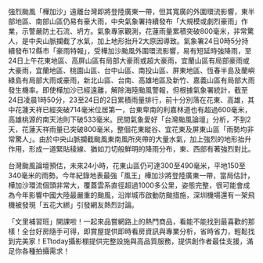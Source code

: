 強烈颱風「樺加沙」遠離台灣即將登陸廣東一帶，但其寬廣的外圍環流影響，東半部地區、南部山區仍易有豪大雨，中央氣象署持續發布「大規模或劇烈豪雨」作業，示警嚴防土石流、坍方。氣象專家觀測，花蓮雨量累積突破800毫米，非常驚人，是中央山脈攔截了水氣，加上地形抬升2大原因導致。氣象署24日0時5分持續發布12縣市「豪雨特報」，受樺加沙颱風外圍環流影響，易有短延時強降雨，至24日上午花東地區、高屏山區有局部大豪雨或超大豪雨，宜蘭山區有局部豪雨或大豪雨，宜蘭地區、桃園山區、台中山區、南投山區、屏東地區、恆春半島及蘭嶼綠島有局部大雨或豪雨，新北山區、台南、高雄地區及新竹、嘉義山區有局部大雨發生機率。即使樺加沙已經遠離，解除海陸颱風警報，但根據氣象署統計，截至24日凌晨1時50分，23至24日的2日累積雨量排行，前十分別落在花東、高雄，其中花蓮天祥已經突破714毫米位居第一，台東卑南的利嘉林道也有超過600毫米，高雄桃源的南天池則下破533毫米。民間氣象愛好「台灣颱風論壇」分析，不到2天，花蓮天祥雨量已突破800毫米，整個花東縱谷、宜花東及屏東山區「雨勢均非常驚人」。由於中央山脈攔截颱風東南風所夾帶的大量水氣，加上強烈的地形抬升作用，形成一道緊貼稜線、猶如刀切般鮮明的降雨分布，東、西部有著強烈對比。

台灣颱風論壇預估，未來24小時，花東山區仍可達300至490毫米，平地150至340毫米的雨勢。今年紀錄地表最強「風王」樺加沙將登陸廣東一帶，當局估計，樺加沙環流個頭非常大，覆蓋雲系直徑超過1000多公里，姿態完整，很可能會成為今年影響中國大陸最嚴重的颱風，沿岸城市啟動防颱措施，深圳機場還有一架飛機被發現「五花大綁」引發網友熱烈討論。

「文里補習班」開課啦！一起來品嘗網路上的熱門商品，看能不能找到最喜歡的那樣！全台好房隨手可得，即賞屋提供即時看房資訊與專業分析，省時省力，輕鬆找到完美家！ETtoday攝影棚提供完整設施與高品質服務，提供創作者最佳支援，滿足你各種拍攝需求！